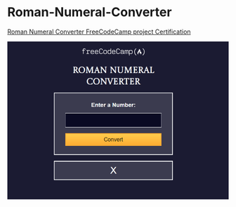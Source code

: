 # Roman-Numeral-Converter
[Roman Numeral Converter FreeCodeCamp project Certification](https://www.freecodecamp.org/espanol/learn/javascript-algorithms-and-data-structures-v8/build-a-roman-numeral-converter-project/build-a-roman-numeral-converter)


![alt text](project-sample.png)
